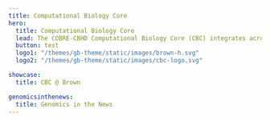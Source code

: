 ```yaml
---
title: Computational Biology Core
hero:
  title: Computational Biology Core
  lead: The COBRE-CBHD Computational Biology Core (CBC) integrates across multiple research focused Centers supporting data-intensive research using high-throughput DNA/RNA sequencing datasets. The CBC is a service focused Core Facility.
  button: test
  logo1: "/themes/gb-theme/static/images/brown-h.svg"
  logo2: "/themes/gb-theme/static/images/cbc-logo.svg"

showcase:
  title: CBC @ Brown

genomicsinthenews:
  title: Genomics in the News
---
```

